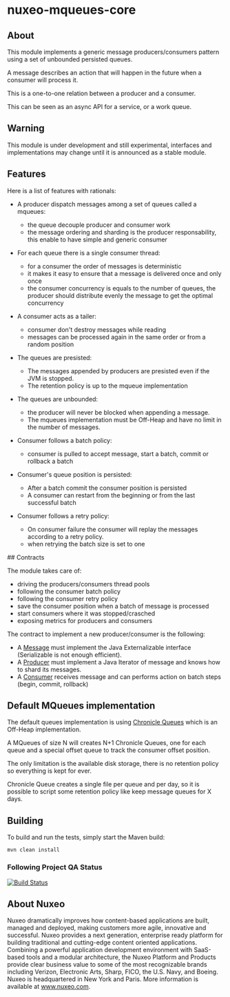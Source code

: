 nuxeo-mqueues-core
===========================

## About

This module implements a generic message producers/consumers pattern using a set of unbounded persisted queues.

A message describes an action that will happen in the future when a consumer will process it.

This is a one-to-one relation between a producer and a consumer. 

This can be seen as an async API for a service, or a work queue.

## Warning

This module is under development and still experimental, interfaces and implementations may change until it is announced as a stable module.


## Features

Here is a list of features with rationals:

- A producer dispatch messages among a set of queues called a mqueues:
    - the queue decouple producer and consumer work
    - the message ordering and sharding is the producer responsability, this enable to have simple and generic consumer 

- For each queue there is a single consumer thread:
    - for a consumer the order of messages is deterministic
    - it makes it easy to ensure that a message is delivered once and only once
    - the consumer concurrency is equals to the number of queues,
      the producer should distribute evenly the message to get the optimal concurrency

- A consumer acts as a tailer:
    - consumer don't destroy messages while reading
    - messages can be processed again in the same order or from a random position

- The queues are presisted:
    - The messages appended by producers are presisted even if the JVM is stopped.
    - The retention policy is up to the mqueue implementation

- The queues are unbounded:
    - the producer will never be blocked when appending a message.
    - The mqueues implementation must be Off-Heap and have no limit in the number of messages.

- Consumer follows a batch policy:
    - consumer is pulled to accept message, start a batch, commit or rollback a batch

- Consumer's queue position is persisted:
    - After a batch commit the consumer position is persisted
    - A consumer can restart from the beginning or from the last successful batch

- Consumer follows a retry policy:
    - On consumer failure the consumer will replay the messages according to a retry policy.
    - when retrying the batch size is set to one


## Contracts

The module takes care of:

- driving the producers/consumers thread pools
- following the consumer batch policy
- following the consumer retry policy
- save the consumer position when a batch of message is processed
- start consumers where it was stopped/crasched
- exposing metrics for producers and consumers

The contract to implement a new producer/consumer is the following:

- A [Message](https://github.com/nuxeo/nuxeo-mqueues/blob/master/nuxeo-mqueues-core/src/main/java/org/nuxeo/ecm/platform/importer/mqueues/message/Message.java) must implement the Java Externalizable interface (Serializable is not enough efficient).
- A [Producer](https://github.com/nuxeo/nuxeo-mqueues/blob/master/nuxeo-mqueues-core/src/main/java/org/nuxeo/ecm/platform/importer/mqueues/producer/Producer.java) must implement a Java Iterator of message and knows how to shard its messages.
- A [Consumer](https://github.com/nuxeo/nuxeo-mqueues/blob/master/nuxeo-mqueues-core/src/main/java/org/nuxeo/ecm/platform/importer/mqueues/consumer/Consumer.java) receives message and can performs action on batch steps (begin, commit, rollback)

## Default MQueues implementation

The default queues implementation is using [Chronicle Queues](https://github.com/OpenHFT/Chronicle-Queue) which is an Off-Heap implementation.

A MQueues of size N will creates N+1 Chronicle Queues, one for each queue and a special offset queue to track the consumer offset position. 

The only limitation is the available disk storage, there is no retention policy so everything is kept for ever.

Chronicle Queue creates a single file per queue and per day, so it is possible to script some retention policy like keep message queues for X days. 


## Building

To build and run the tests, simply start the Maven build:

    mvn clean install

### Following Project QA Status
[![Build Status](https://qa.nuxeo.org/jenkins/buildStatus/icon?job=master/addon_nuxeo-mqueues-master)](https://qa.nuxeo.org/jenkins/job/master/job/addon_nuxeo-mqueues-master/)


## About Nuxeo
Nuxeo dramatically improves how content-based applications are built, managed and deployed, making customers more agile, innovative and successful. Nuxeo provides a next generation, enterprise ready platform for building traditional and cutting-edge content oriented applications. Combining a powerful application development environment with SaaS-based tools and a modular architecture, the Nuxeo Platform and Products provide clear business value to some of the most recognizable brands including Verizon, Electronic Arts, Sharp, FICO, the U.S. Navy, and Boeing. Nuxeo is headquartered in New York and Paris. More information is available at www.nuxeo.com.
